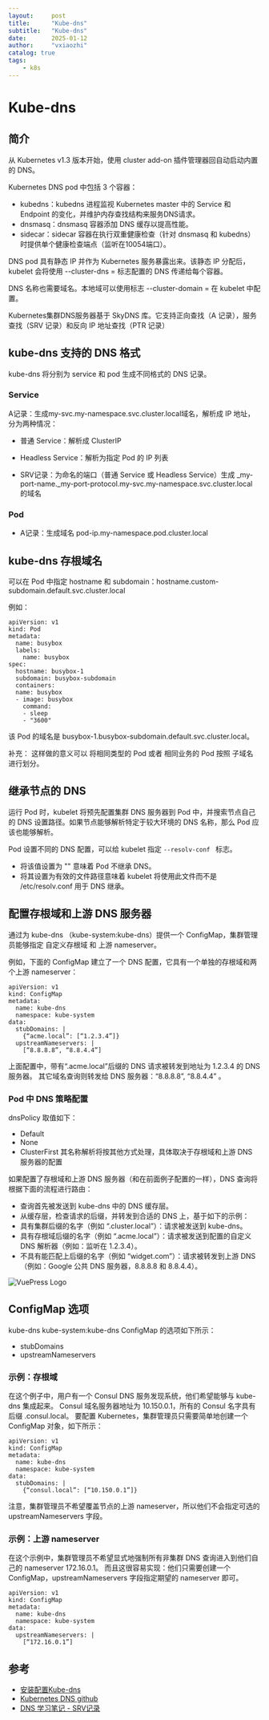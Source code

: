 ```yaml
---
layout:     post
title:      "Kube-dns"
subtitle:   "Kube-dns"
date:       2025-01-12
author:     "vxiaozhi"
catalog: true
tags:
    - k8s
---
```


# Kube-dns

## 简介

从 Kubernetes v1.3 版本开始，使用 cluster add-on 插件管理器回自动启动内置的 DNS。

Kubernetes DNS pod 中包括 3 个容器：

- kubedns：kubedns 进程监视 Kubernetes master 中的 Service 和 Endpoint 的变化，并维护内存查找结构来服务DNS请求。
- dnsmasq：dnsmasq 容器添加 DNS 缓存以提高性能。
- sidecar：sidecar 容器在执行双重健康检查（针对 dnsmasq 和 kubedns）时提供单个健康检查端点（监听在10054端口）。


DNS pod 具有静态 IP 并作为 Kubernetes 服务暴露出来。该静态 IP 分配后，kubelet 会将使用 --cluster-dns = <dns-service-ip> 标志配置的 DNS 传递给每个容器。

DNS 名称也需要域名。本地域可以使用标志 --cluster-domain = <default-local-domain> 在 kubelet 中配置。

Kubernetes集群DNS服务器基于 SkyDNS 库。它支持正向查找（A 记录），服务查找（SRV 记录）和反向 IP 地址查找（PTR 记录）

## kube-dns 支持的 DNS 格式

kube-dns 将分别为 service 和 pod 生成不同格式的 DNS 记录。

### Service

A记录：生成my-svc.my-namespace.svc.cluster.local域名，解析成 IP 地址，分为两种情况：

- 普通 Service：解析成 ClusterIP

- Headless Service：解析为指定 Pod 的 IP 列表

- SRV记录：为命名的端口（普通 Service 或 Headless Service）生成 _my-port-name._my-port-protocol.my-svc.my-namespace.svc.cluster.local 的域名

### Pod

- A记录：生成域名 pod-ip.my-namespace.pod.cluster.local



## kube-dns 存根域名

可以在 Pod 中指定 hostname 和 subdomain：hostname.custom-subdomain.default.svc.cluster.local

例如：


```
apiVersion: v1
kind: Pod
metadata:
  name: busybox
  labels:
    name: busybox
spec:
  hostname: busybox-1
  subdomain: busybox-subdomain
  containers:
  name: busybox
  - image: busybox
    command:
    - sleep
    - "3600"
```

该 Pod 的域名是 busybox-1.busybox-subdomain.default.svc.cluster.local。

补充： 这样做的意义可以 将相同类型的 Pod 或者 相同业务的 Pod 按照 子域名 进行划分。


## 继承节点的 DNS

运行 Pod 时，kubelet 将预先配置集群 DNS 服务器到 Pod 中，并搜索节点自己的 DNS 设置路径。如果节点能够解析特定于较大环境的 DNS 名称，那么 Pod 应该也能够解析。

Pod 设置不同的 DNS 配置，可以给 kubelet 指定 `--resolv-conf ` 标志。

- 将该值设置为 "" 意味着 Pod 不继承 DNS。
- 将其设置为有效的文件路径意味着 kubelet 将使用此文件而不是 /etc/resolv.conf 用于 DNS 继承。

## 配置存根域和上游 DNS 服务器

通过为 kube-dns （kube-system:kube-dns）提供一个 ConfigMap，集群管理员能够指定 自定义存根域 和 上游 nameserver。

例如，下面的 ConfigMap 建立了一个 DNS 配置，它具有一个单独的存根域和两个上游 nameserver：

```
apiVersion: v1
kind: ConfigMap
metadata:
  name: kube-dns
  namespace: kube-system
data:
  stubDomains: |
    {“acme.local”: [“1.2.3.4”]}
  upstreamNameservers: |
    [“8.8.8.8”, “8.8.4.4”]

```   

上面配置中，带有“.acme.local”后缀的 DNS 请求被转发到地址为 1.2.3.4 的 DNS服务器。 其它域名查询则转发给 DNS 服务器：“8.8.8.8”, “8.8.4.4” 。


### Pod 中 DNS 策略配置

dnsPolicy 取值如下：

- Default 
- None
- ClusterFirst 其名称解析将按其他方式处理，具体取决于存根域和上游 DNS 服务器的配置


如果配置了存根域和上游 DNS 服务器（和在前面例子配置的一样），DNS 查询将根据下面的流程进行路由：

- 查询首先被发送到 kube-dns 中的 DNS 缓存层。
- 从缓存层，检查请求的后缀，并转发到合适的 DNS 上，基于如下的示例：
- 具有集群后缀的名字（例如 “.cluster.local”）：请求被发送到 kube-dns。
- 具有存根域后缀的名字（例如 “.acme.local”）：请求被发送到配置的自定义 DNS 解析器（例如：监听在 1.2.3.4）。
- 不具有能匹配上后缀的名字（例如 “widget.com”）：请求被转发到上游 DNS（例如：Google 公共 DNS 服务器，8.8.8.8 和 8.8.4.4）。

![VuePress Logo](../../.vuepress/public/images/k8s-dns-poilicy.png)

## ConfigMap 选项

kube-dns kube-system:kube-dns ConfigMap 的选项如下所示：

- stubDomains
- upstreamNameservers

### 示例：存根域

在这个例子中，用户有一个 Consul DNS 服务发现系统，他们希望能够与 kube-dns 集成起来。 Consul 域名服务器地址为 10.150.0.1，所有的 Consul 名字具有后缀 .consul.local。 要配置 Kubernetes，集群管理员只需要简单地创建一个 ConfigMap 对象，如下所示：

```
apiVersion: v1
kind: ConfigMap
metadata:
  name: kube-dns
  namespace: kube-system
data:
  stubDomains: |
    {“consul.local”: [“10.150.0.1”]}

```

注意，集群管理员不希望覆盖节点的上游 nameserver，所以他们不会指定可选的 upstreamNameservers 字段。

### 示例：上游 nameserver

在这个示例中，集群管理员不希望显式地强制所有非集群 DNS 查询进入到他们自己的 nameserver 172.16.0.1。 而且这很容易实现：他们只需要创建一个 ConfigMap，upstreamNameservers 字段指定期望的 nameserver 即可。

```
apiVersion: v1
kind: ConfigMap
metadata:
  name: kube-dns
  namespace: kube-system
data:
  upstreamNameservers: |
    [“172.16.0.1”]

```
## 参考

- [安装配置Kube-dns](https://hezhiqiang.gitbook.io/kubernetes-handbook/zui-jia-shi-jian/service-discovery-and-loadbalancing/dns-installation/configuring-dns)
- [Kubernetes DNS github](https://github.com/kubernetes/dns)
- [DNS 学习笔记 - SRV记录](https://skyao.io/learning-dns/dns/record/srv.html)